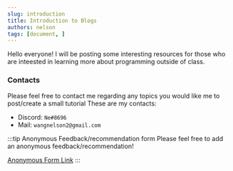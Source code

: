 ```yaml
---
slug: introduction
title: Introduction to Blogs
authors: nelson
tags: [document, ]
---
```


Hello everyone! I will be posting some interesting resources for those who are
inteested in learning more about programming outside of class.

<!--truncate-->

### Contacts

Please feel free to contact me regarding any topics you would like me to
post/create a small tutorial
These are my contacts: 
- Discord: `Ne#8696`
- Mail: `wangnelson2@gmail.com`


:::tip Anonymous Feedback/recommendation form
Please feel free to add an anonymous feedback/recommendation!

[Anonymous Form Link](https://docs.google.com/forms/d/e/1FAIpQLSd3ybWqqgq5rV2XKiws1TGvp7fZF2Iz4zVSq18Kat4rMPQkHA/viewform?usp=sf_link)
:::


